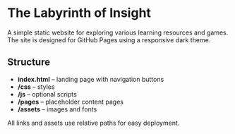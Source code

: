 # The Labyrinth of Insight

A simple static website for exploring various learning resources and games. The site is designed for GitHub Pages using a responsive dark theme.

## Structure
- **index.html** – landing page with navigation buttons
- **/css** – styles
- **/js** – optional scripts
- **/pages** – placeholder content pages
- **/assets** – images and fonts

All links and assets use relative paths for easy deployment.
